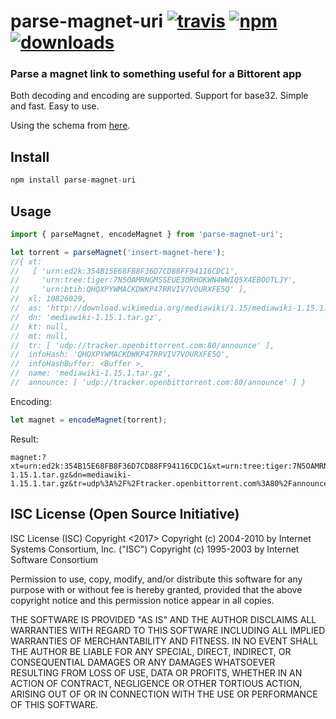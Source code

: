 # parse-magnet-uri [![travis][travis-image]][travis-url] [![npm][npm-image]][npm-url] [![downloads][downloads-image]][downloads-url]

[travis-image]: https://travis-ci.org/CraigglesO/parse-magnet-uri.svg?branch=master
[travis-url]: https://travis-ci.org/CraigglesO/parse-magnet-uri
[npm-image]: https://img.shields.io/npm/v/parse-magnet-uri.svg
[npm-url]: https://npmjs.org/package/parse-magnet-uri
[downloads-image]: https://img.shields.io/npm/dm/parse-magnet-uri.svg
[downloads-url]: https://npmjs.org/package/parse-magnet-uri

### Parse a magnet link to something useful for a Bittorent app

Both decoding and encoding are supported.
Support for base32.
Simple and fast.
Easy to use.

Using the schema from [here](https://en.wikipedia.org/wiki/Magnet_URI_scheme).

## Install

``` typescript
npm install parse-magnet-uri
```

## Usage
``` typescript
import { parseMagnet, encodeMagnet } from 'parse-magnet-uri';

let torrent = parseMagnet('insert-magnet-here');
//{ xt:
//   [ 'urn:ed2k:354B15E68FB8F36D7CD88FF94116CDC1',
//     'urn:tree:tiger:7N5OAMRNGMSSEUE3ORHOKWN4WWIQ5X4EBOOTLJY',
//     'urn:btih:QHQXPYWMACKDWKP47RRVIV7VOURXFE5Q' ],
//  xl: 10826029,
//  as: 'http://download.wikimedia.org/mediawiki/1.15/mediawiki-1.15.1.tar.gz',
//  dn: 'mediawiki-1.15.1.tar.gz',
//  kt: null,
//  mt: null,
//  tr: [ 'udp://tracker.openbittorrent.com:80/announce' ],
//  infoHash: 'QHQXPYWMACKDWKP47RRVIV7VOURXFE5Q',
//  infoHashBuffer: <Buffer >,
//  name: 'mediawiki-1.15.1.tar.gz',
//  announce: [ 'udp://tracker.openbittorrent.com:80/announce' ] }

```

Encoding:
``` typescript
let magnet = encodeMagnet(torrent);
```
Result:
```
magnet:?xt=urn:ed2k:354B15E68FB8F36D7CD88FF94116CDC1&xt=urn:tree:tiger:7N5OAMRNGMSSEUE3ORHOKWN4WWIQ5X4EBOOTLJY&xt=urn:btih:QHQXPYWMACKDWKP47RRVIV7VOURXFE5Q&xl=10826029&as=http%3A%2F%2Fdownload.wikimedia.org%2Fmediawiki%2F1.15%2Fmediawiki-1.15.1.tar.gz&dn=mediawiki-1.15.1.tar.gz&tr=udp%3A%2F%2Ftracker.openbittorrent.com%3A80%2Fannounce&xs=http%3A%2F%2Fcache.example.org%2FXRX2PEFXOOEJFRVUCX6HMZMKS5TWG4K5&xs=dchub%3A%2F%2Fexample.org
```

## ISC License (Open Source Initiative)

ISC License (ISC)
Copyright <2017> <Craig OConnor>
Copyright (c) 2004-2010 by Internet Systems Consortium, Inc. ("ISC")
Copyright (c) 1995-2003 by Internet Software Consortium


Permission to use, copy, modify, and/or distribute this software for any purpose with or without fee is hereby granted, provided that the above copyright notice and this permission notice appear in all copies.

THE SOFTWARE IS PROVIDED "AS IS" AND THE AUTHOR DISCLAIMS ALL WARRANTIES WITH REGARD TO THIS SOFTWARE INCLUDING ALL IMPLIED WARRANTIES OF MERCHANTABILITY AND FITNESS. IN NO EVENT SHALL THE AUTHOR BE LIABLE FOR ANY SPECIAL, DIRECT, INDIRECT, OR CONSEQUENTIAL DAMAGES OR ANY DAMAGES WHATSOEVER RESULTING FROM LOSS OF USE, DATA OR PROFITS, WHETHER IN AN ACTION OF CONTRACT, NEGLIGENCE OR OTHER TORTIOUS ACTION, ARISING OUT OF OR IN CONNECTION WITH THE USE OR PERFORMANCE OF THIS SOFTWARE.
